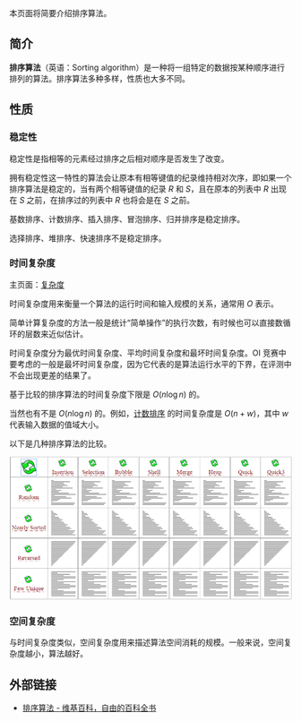 本页面将简要介绍排序算法。

## 简介

**排序算法**（英语：Sorting algorithm）是一种将一组特定的数据按某种顺序进行排列的算法。排序算法多种多样，性质也大多不同。

## 性质

### 稳定性

稳定性是指相等的元素经过排序之后相对顺序是否发生了改变。

拥有稳定性这一特性的算法会让原本有相等键值的纪录维持相对次序，即如果一个排序算法是稳定的，当有两个相等键值的纪录 $R$ 和 $S$，且在原本的列表中 $R$ 出现在 $S$ 之前，在排序过的列表中 $R$ 也将会是在 $S$ 之前。

基数排序、计数排序、插入排序、冒泡排序、归并排序是稳定排序。

选择排序、堆排序、快速排序不是稳定排序。

### 时间复杂度

主页面：[复杂度](../misc/complexity.md)

时间复杂度用来衡量一个算法的运行时间和输入规模的关系，通常用 $O$ 表示。

简单计算复杂度的方法一般是统计“简单操作”的执行次数，有时候也可以直接数循环的层数来近似估计。

时间复杂度分为最优时间复杂度、平均时间复杂度和最坏时间复杂度。OI 竞赛中要考虑的一般是最坏时间复杂度，因为它代表的是算法运行水平的下界，在评测中不会出现更差的结果了。

基于比较的排序算法的时间复杂度下限是 $O(n\log n)$ 的。

当然也有不是 $O(n\log n)$ 的。例如，[计数排序](counting-sort.md) 的时间复杂度是 $O(n+w)$，其中 $w$ 代表输入数据的值域大小。

以下是几种排序算法的比较。

![几种排序算法的比较](images/sort-intro-1.gif)

### 空间复杂度

与时间复杂度类似，空间复杂度用来描述算法空间消耗的规模。一般来说，空间复杂度越小，算法越好。

## 外部链接

- [排序算法 - 维基百科，自由的百科全书](https://zh.wikipedia.org/wiki/%E6%8E%92%E5%BA%8F%E7%AE%97%E6%B3%95)
